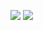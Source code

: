 ![](https://file.garden/Zlc_rlwZaj3gLlZ-/Screenshot_20240625-125208_Pinterest.jpg)
![](https://file.garden/Zlc_rlwZaj3gLlZ-/Screenshot_20240626-193251_Chrome.jpg)
